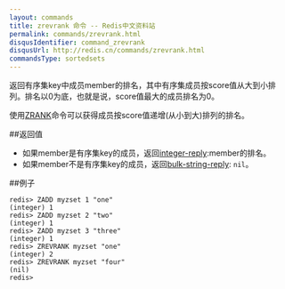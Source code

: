 ```yaml
---
layout: commands
title: zrevrank 命令 -- Redis中文资料站
permalink: commands/zrevrank.html
disqusIdentifier: command_zrevrank
disqusUrl: http://redis.cn/commands/zrevrank.html
commandsType: sortedsets
---
```


返回有序集key中成员member的排名，其中有序集成员按score值从大到小排列。排名以0为底，也就是说，score值最大的成员排名为0。

使用[ZRANK](/commands/zrank.html)命令可以获得成员按score值递增(从小到大)排列的排名。

##返回值

- 如果member是有序集key的成员，返回[integer-reply](/topics/protocol#integer-reply):member的排名。
- 如果member不是有序集key的成员，返回[bulk-string-reply](/topics/protocol#bulk-string-reply): `nil`。

##例子

	redis> ZADD myzset 1 "one"
	(integer) 1
	redis> ZADD myzset 2 "two"
	(integer) 1
	redis> ZADD myzset 3 "three"
	(integer) 1
	redis> ZREVRANK myzset "one"
	(integer) 2
	redis> ZREVRANK myzset "four"
	(nil)
	redis> 